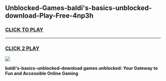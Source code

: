 
## Unblocked-Games-baldi's-basics-unblocked-download-Play-Free-4np3h
<h3>
<a href="https://premium76.site?title=baldi's-basics-unblocked-download&ref=18A1">CLICK TO PLAY</a></h3>
<hr>

<h3>
<a href="https://premium76.site?title=baldi's-basics-unblocked-download&ref=18A1">CLICK 2 PLAY</a>
  
</h3>

<a href="https://premium76.site?title=baldi's-basics-unblocked-download&ref=18A1"><img src="https://clearcache.store/games.png"></a>


**baldi's-basics-unblocked-download games unblocked: Your Gateway to Fun and Accessible Online Gaming**

